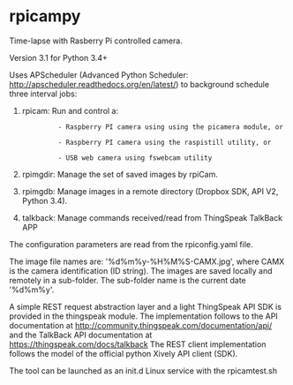 # rpicampy
Time-lapse with Rasberry Pi controlled camera.

Version 3.1 for Python 3.4+

Uses APScheduler (Advanced Python Scheduler: http://apscheduler.readthedocs.org/en/latest/) 
to background schedule three interval jobs: 

1. rpicam:		Run and control a:

				- Raspberry PI camera using using the picamera module, or

				- Raspberry PI camera using the raspistill utility, or 

				- USB web camera using fswebcam utility 

2. rpimgdir:	Manage the set of saved images by rpiCam.  

3. rpimgdb:		Manage images in a remote directory (Dropbox SDK, API V2, Python 3.4).

4. talkback:	Manage commands received/read from ThingSpeak TalkBack APP

The configuration parameters are read from the rpiconfig.yaml file.

The image file names are:  '%d%m%y-%H%M%S-CAMX.jpg', where CAMX is the camera identification (ID string).
The images are saved locally and remotely in a sub-folder. The sub-folder name is the current date '%d%m%y'.

A simple REST request abstraction layer and a light ThingSpeak API SDK is provided in the thingspeak module.
The implementation follows to the API documentation at http://community.thingspeak.com/documentation/api/
and the TalkBack API documentation at https://thingspeak.com/docs/talkback
The REST client implementation follows the model of the official python Xively API client (SDK).

The tool can be launched as an init.d Linux service with the rpicamtest.sh
